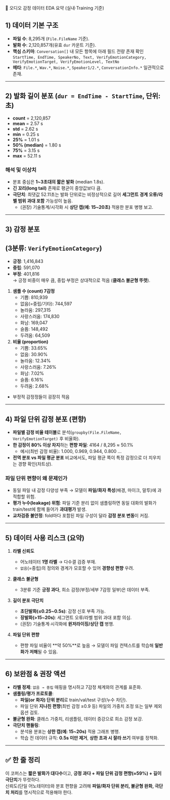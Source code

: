 🎯 오디오 감정 데이터 EDA 요약 (실내·Training 기준)

## 1) 데이터 기본 구조

- **파일 수**: 8,295개 (`File.FileName` 기준).
- **발화 수**: 2,120,857개(유효 `dur` 카운트 기준).
- **핵심 스키마**: `Conversation[]` 내 모든 항목에 아래 필드 전량 존재 확인\
  `StartTime, EndTime, SpeakerNo, Text, VerifyEmotionCategory, VerifyEmotionTarget, VerifyEmotionLevel, TextNo`
- **메타**: `File.*`, `Wav.*`, `Noise.*`, `Speaker1/2.*`, `ConversationInfo.*` 일관적으로 존재.

---

## 2) 발화 길이 분포 (`dur = EndTime - StartTime`, 단위: 초)

- **count** = 2,120,857
- **mean** = 2.57 s
- **std** = 2.62 s
- **min** = 0.25 s
- **25%** = 1.01 s
- **50% (median)** = 1.80 s
- **75%** = 3.15 s
- **max** = 52.11 s

### 해석 및 이상치

- 분포 중심은 **1\~3초대의 짧은 발화** (median 1.8s).
- **긴 꼬리(long tail)** 존재로 평균이 중앙값보다 큼.
- **극단치**: 최댓값 52.11초는 발화 단위로는 비정상적으로 길어 **세그먼트 경계 오류/라벨 범위 과대 포함** 가능성이 높음.
  - (권장) 기술통계/시각화 시 **상단 캡(예: 15\~20초)** 적용한 분포 병행 보고.

---

## 3) 감정 분포&#x20;

## (3분류: `VerifyEmotionCategory`)

- **긍정**: 1,416,843
- **중립**: 591,070
- **부정**: 401,816\
  → 긍정 비중이 매우 큼, 중립·부정은 상대적으로 적음 (**클래스 불균형 뚜렷**).

1. **샘플 수 (count) 7감정**
   - 기쁨: 810,939
   - 없음(=중립/기타): 744,597
   - 놀라움: 297,315
   - 사랑스러움: 174,830
   - 화남: 169,047
   - 슬픔: 148,492
   - 두려움: 64,509
2. **비율 (proportion)**
   - 기쁨: 33.65%
   - 없음: 30.90%
   - 놀라움: 12.34%
   - 사랑스러움: 7.26%
   - 화남: 7.02%
   - 슬픔: 6.16%
   - 두려움: 2.68%

- 부정적 감정정들이 굉장히 적음

---

## 4) 파일 단위 감정 분포 (편향)

- **파일별 감정 비율 테이블**로 분석(`groupby(File.FileName, VerifyEmotionTarget)` 후 비율화).
- **한 감정이 80% 이상 차지**하는 **편향 파일**: 4164 / 8,295 ≈ 50.1%
  - 예시(최빈 감정 비율): 1.000, 0.969, 0.944, 0.800 …
- **전역 분포 vs 파일 평균 분포** 비교에서도, 파일 평균 쪽이 특정 감정으로 더 치우치는 경향 확인(차트상).

### 파일 단위 편향이 왜 문제인가

- 동일 파일 내 감정 다양성 부족 → 모델이 **파일/화자 특성**(배경, 마이크, 말투)에 과적합할 위험.
- **평가 누수(leakage) 위험**: 파일 기준 분리 없이 샘플링하면 동일 대화의 발화가 train/test에 함께 들어가 **과대평가** 발생.
- **교차검증 불안정**: fold마다 포함된 파일 구성이 달라 **감정 분포 변동**이 커짐.

---

## 5) 데이터 사용 리스크 (요약)

1. **라벨 신뢰도**

   - 어노테이터 **1명 라벨** → 다수결 검증 부재.
   - `없음`(=중립)의 정의와 경계가 모호할 수 있어 **경향성 편향** 우려.

2. **클래스 불균형**

   - 3분류 기준 **긍정 과다**, 희소 감정(부정/세부 7감정 일부)은 데이터 부족.

3. **길이 분포 극단치**

   - **초단발화(≤0.25\~0.5s)**: 감정 신호 부족 가능.
   - **장발화(>15\~20s)**: 세그먼트 오류/라벨 범위 과대 포함 의심.
   - (권장) 기술통계·시각화에 **윈저라이징/상단 캡** 병행.

4. **파일 단위 편향**

   - 편향 파일 비율이 \*\*약 50%\*\*로 높음 → 모델이 파일 컨텍스트를 학습해 **일반화가 저해**될 수 있음.

---

## 6) 보완점 & 권장 액션

- **라벨 정제**: `없음 → 중립` 매핑을 명시하고 7감정 체계와의 관계를 표준화.
- **샘플링/평가 프로토콜**:
  - **파일(or 화자) 단위 분리**로 train/val/test 구성(누수 차단).
  - 파일 단위 **지나친 편향**(최빈 감정 ≥0.9 등) 파일의 가중치 조정 또는 일부 제외 옵션 검토.
- **불균형 완화**: 클래스 가중치, 리샘플링, 데이터 증강으로 희소 감정 보강.
- **극단치 핸들링**:
  - 분석용 분포는 **상한 캡(예: 15\~20s)** 적용 그래프 병행.
  - 학습 전 데이터 규칙: **0.5s 미만 제거**, **상한 초과 시 잘라 쓰기** 여부를 정책화.

---

## ✅ 한 줄 정리

이 코퍼스는 **짧은 발화가 대다수**이고, **긍정 과다 + 파일 단위 감정 편향(≈59%) + 길이 극단치**가 뚜렷하다.\
신뢰도(단일 어노테이터)와 분포 편향을 고려해 **파일/화자 단위 분리, 불균형 완화, 극단치 처리**를 명시적으로 적용해야 한다.

